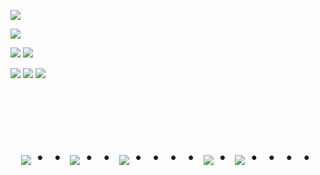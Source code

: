 <!-- 
![takecy's github stats](https://github-readme-stats.vercel.app/api?username=takecy&count_private=true&show_icons=true&theme=dracula)

[![Top Langs](https://github-readme-stats.vercel.app/api/top-langs/?username=takecy&layout=compact&theme=vue-dark)](https://github.com/anuraghazra/github-readme-stats) -->

![](http://github-profile-summary-cards.vercel.app/api/cards/profile-details?username=takecy&theme=dark)

![](http://github-profile-summary-cards.vercel.app/api/cards/stats?username=takecy&theme=dark)

![](http://github-profile-summary-cards.vercel.app/api/cards/repos-per-language?username=takecy&theme=dark)
![](http://github-profile-summary-cards.vercel.app/api/cards/most-commit-language?username=takecy&theme=dark)

<img src="https://skillicons.dev/icons?i=golang,java,cs,ts,js,python,ruby,terraform" />

<img src="https://skillicons.dev/icons?i=git,github,githubactions,docker,aws,gcp" />

<img src="https://skillicons.dev/icons?i=mysql,postgres,mongodb,elasticsearch" />

<!-- --------------------------------- :) ---------------------------------- -->

<br><br><br>

<div align="center">
    <h1>
        <img src="https://user-images.githubusercontent.com/44926913/175852850-3fb6c715-1856-41ff-8c1f-94ce3b03b458.gif">・・
        <img src="https://user-images.githubusercontent.com/44926913/175853109-f8850656-6704-4a8a-bee6-9aca154d929b.gif">・・
        <img src="https://user-images.githubusercontent.com/44926913/175853154-5449d974-975e-44a6-ab84-a86031265e40.gif">・・・・
        <img src="https://user-images.githubusercontent.com/44926913/175853109-f8850656-6704-4a8a-bee6-9aca154d929b.gif">・
        <img src="https://user-images.githubusercontent.com/44926913/175853154-5449d974-975e-44a6-ab84-a86031265e40.gif">・・・・
    </h1>
  </div>
<br><br><br>